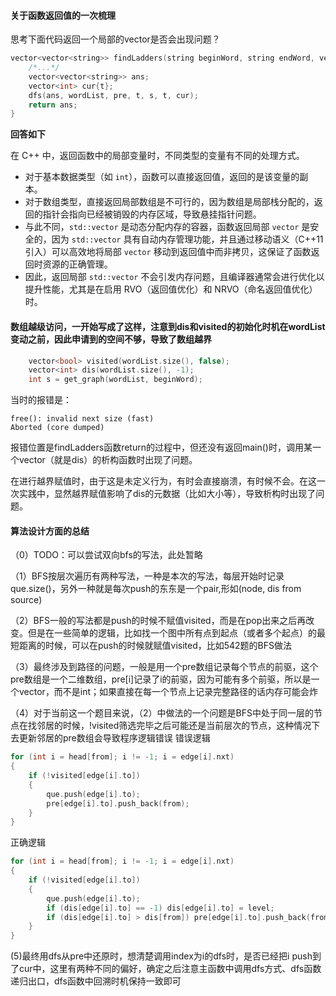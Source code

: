 #### 关于函数返回值的一次梳理
思考下面代码返回一个局部的vector是否会出现问题？
```C++
vector<vector<string>> findLadders(string beginWord, string endWord, vector<string>& wordList) {
    /*...*/
    vector<vector<string>> ans;
    vector<int> cur{t};
    dfs(ans, wordList, pre, t, s, t, cur);
    return ans;
}
```
**回答如下**

在 C++ 中，返回函数中的局部变量时，不同类型的变量有不同的处理方式。

- 对于基本数据类型（如 `int`），函数可以直接返回值，返回的是该变量的副本。
- 对于数组类型，直接返回局部数组是不可行的，因为数组是局部栈分配的，返回的指针会指向已经被销毁的内存区域，导致悬挂指针问题。
- 与此不同，`std::vector` 是动态分配内存的容器，函数返回局部 `vector` 是安全的，因为 `std::vector` 具有自动内存管理功能，并且通过移动语义（C++11 引入）可以高效地将局部 `vector` 移动到返回值中而非拷贝，这保证了函数返回时资源的正确管理。
- 因此，返回局部 `std::vector` 不会引发内存问题，且编译器通常会进行优化以提升性能，尤其是在启用 RVO（返回值优化）和 NRVO（命名返回值优化）时。

#### 数组越级访问，一开始写成了这样，注意到dis和visited的初始化时机在wordList变动之前，因此申请到的空间不够，导致了数组越界
```C++
    vector<bool> visited(wordList.size(), false);
    vector<int> dis(wordList.size(), -1);        
    int s = get_graph(wordList, beginWord);
```
当时的报错是：
```
free(): invalid next size (fast)
Aborted (core dumped)
```
报错位置是findLadders函数return的过程中，但还没有返回main()时，调用某一个vector（就是dis）的析构函数时出现了问题。

在进行越界赋值时，由于这是未定义行为，有时会直接崩溃，有时候不会。在这一次实践中，显然越界赋值影响了dis的元数据（比如大小等），导致析构时出现了问题。


#### 算法设计方面的总结
（0）TODO：可以尝试双向bfs的写法，此处暂略

（1）BFS按层次遍历有两种写法，一种是本次的写法，每层开始时记录que.size()，另外一种就是每次push的东东是一个pair,形如(node, dis from source)

（2）BFS一般的写法都是push的时候不赋值visited，而是在pop出来之后再改变。但是在一些简单的逻辑，比如找一个图中所有点到起点（或者多个起点）的最短距离的时候，可以在push的时候就赋值visited，比如542题的BFS做法

（3）最终涉及到路径的问题，一般是用一个pre数组记录每个节点的前驱，这个pre数组是一个二维数组，pre[i]记录了i的前驱，因为可能有多个前驱，所以是一个vector<int>，而不是int；如果直接在每一个节点上记录完整路径的话内存可能会炸

（4）对于当前这一个题目来说，（2）中做法的一个问题是BFS中处于同一层的节点在找邻居的时候，!visited筛选完毕之后可能还是当前层次的节点，这种情况下去更新邻居的pre数组会导致程序逻辑错误
错误逻辑
```C++  
for (int i = head[from]; i != -1; i = edge[i].nxt)
{
    if (!visited[edge[i].to])
    {
        que.push(edge[i].to);
        pre[edge[i].to].push_back(from);
    }
}
```
正确逻辑
```C++
for (int i = head[from]; i != -1; i = edge[i].nxt)
{
    if (!visited[edge[i].to])
    {
        que.push(edge[i].to);
        if (dis[edge[i].to] == -1) dis[edge[i].to] = level;
        if (dis[edge[i].to] > dis[from]) pre[edge[i].to].push_back(from);
    }
}
```

(5)最终用dfs从pre中还原时，想清楚调用index为i的dfs时，是否已经把i push到了cur中，这里有两种不同的偏好，确定之后注意主函数中调用dfs方式、dfs函数递归出口，dfs函数中回溯时机保持一致即可